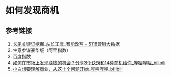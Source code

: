 # 如何发现商机


## 参考链接

1. [长尾关键词挖掘\_站长工具\_智能改写 - 5118营销大数据](https://www.5118.com/)
2. 生意参谋豪华版（阿里指数）
3. 百度指数
4. [如何在市场上发现赚钱的机会？分享3个诀窍和14种商机给你\_哔哩哔哩\_bilibili](https://www.bilibili.com/video/BV1Sp4y1D7vr/)
5. [小白想要理解商业，从这十个问题开始\_哔哩哔哩\_bilibili](https://www.bilibili.com/video/BV14w411D7qk/)